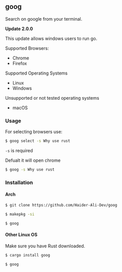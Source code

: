 ## goog

Search on google from your terminal.


**Update 2.0.0**


This update allows windows users to run go.  


Supported Browsers:
- Chrome
- Firefox


Supported Operating Systems
- Linux
- Windows

Unsupported or not tested operating systems
- macOS


### Usage


For selecting browsers use:


```bash
$ goog select -s Why use rust
```

`-s` is required


Defualt it will open chrome


```bash
$ goog -s Why use rust
```

### Installation
#### Arch
```bash
$ git clone https://github.com/Haider-Ali-Dev/goog
```

```bash
$ makepkg -si
```

```bash
$ goog
```

#### Other Linux OS

Make sure you have Rust downloaded.


```bash
$ cargo install goog
```

```bash
$ goog
```

